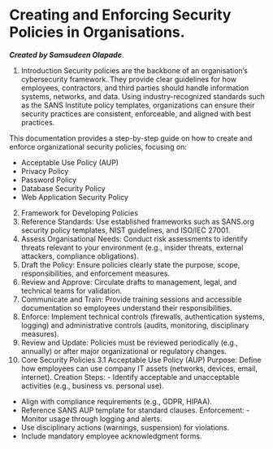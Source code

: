 # Creating and Enforcing Security Policies in Organisations.

_**Created by Samsudeen Olapade**_.
1. Introduction
Security policies are the backbone of an organisation’s cybersecurity framework. They provide clear guidelines for how employees, contractors, and third parties should handle information systems, networks, and data. Using industry-recognized standards such as the SANS Institute policy templates, organizations can ensure their security practices are consistent, enforceable, and aligned with best practices.

This documentation provides a step-by-step guide on how to create and enforce organizational security policies, focusing on:
- Acceptable Use Policy (AUP)
- Privacy Policy
- Password Policy
- Database Security Policy
- Web Application Security Policy
2. Framework for Developing Policies
1.	Reference Standards: Use established frameworks such as SANS.org security policy templates, NIST guidelines, and ISO/IEC 27001.
2.	Assess Organisational Needs: Conduct risk assessments to identify threats relevant to your environment (e.g., insider threats, external attackers, compliance obligations).
3.	Draft the Policy: Ensure policies clearly state the purpose, scope, responsibilities, and enforcement measures.
4.	Review and Approve: Circulate drafts to management, legal, and technical teams for validation.
5.	Communicate and Train: Provide training sessions and accessible documentation so employees understand their responsibilities.
6.	Enforce: Implement technical controls (firewalls, authentication systems, logging) and administrative controls (audits, monitoring, disciplinary measures).
7.	Review and Update: Policies must be reviewed periodically (e.g., annually) or after major organizational or regulatory changes.
3. Core Security Policies
3.1 Acceptable Use Policy (AUP)
Purpose: Define how employees can use company IT assets (networks, devices, email, internet).
Creation Steps: - Identify acceptable and unacceptable activities (e.g., business vs. personal use).
- Align with compliance requirements (e.g., GDPR, HIPAA).
- Reference SANS AUP template for standard clauses.
Enforcement: - Monitor usage through logging and alerts.
- Use disciplinary actions (warnings, suspension) for violations.
- Include mandatory employee acknowledgment forms.

